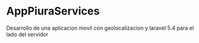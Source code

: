 # AppPiuraServices
Desarrollo de una aplicacion movil con geolocalizacion y  laravel 5.4 para el lado del servidor

